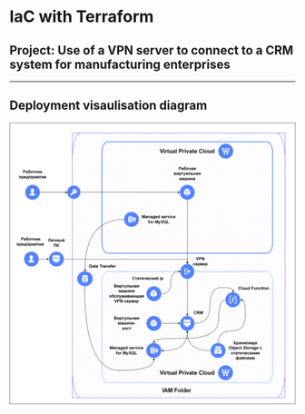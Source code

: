 # IaC with Terraform 
## Project: Use of a VPN server to connect to a CRM system for manufacturing enterprises
---
## Deployment visaulisation diagram
![YC_Deployment.drawio](https://github.com/Artemonkey/yanguard/blob/main/YC_Deployment.drawio.png)
